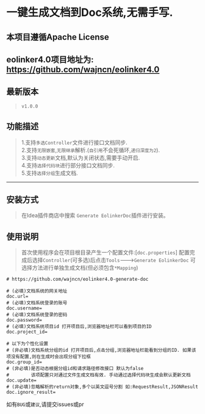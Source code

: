 # 一键生成文档到Doc系统,无需手写.

## 本项目遵循Apache License

## eolinker4.0项目地址为: https://github.com/wajncn/eolinker4.0

## 最新版本

> `v1.0.0`

## 功能描述

> 1.支持`多选Controller`文件进行接口文档同步. <br/>
> 2.支持`无限嵌套`,`无限继承`解析.(`自引用`不会死循环,`递归深度为2`). <br/>
> 3.支持`动态更新`文档,默认为关闭状态,需要手动开启. <br/>
> 4.支持`选择代码块`进行部分接口文档同步. <br/>
> 5.支持`选择分组`生成文档.
----

## 安装方式

> 在Idea插件商店中搜索 `Generate EolinkerDoc`插件进行安装。

## 使用说明

> 首次使用程序会在项目根目录产生一个配置文件:[`doc.properties`]
> 配置完成后选择`Controller`(可多选)后点击`Tools`--->`Generate EolinkerDoc`
> 可选择方法进行单独生成文档(但必须包含`*Mapping`)



```properties
# https://github.com/wajncn/eolinker4.0-generate-doc

# (必填)文档系统的网关地址
doc.url=
# (必填)文档系统登录的账号
doc.username=
# (必填)文档系统登录的密码
doc.password=
# (必填)文档系统项目id 打开项目后,浏览器地址栏可以看到项目的ID
doc.project_id=

# 以下为个性化设置
# (非必填)文档系统分组的id 打开项目后,点击分组,浏览器地址栏能看到分组的ID. 如果该项没有配置,则在生成时会出现分组下拉框
doc.group_id=
# (非必填)是否动态根据分组id和请求路径修改接口 默认为false
#        该项配置只对通过文件生成文档有效. 手动通过选择代码块生成会默认更新文档
doc.update=
# (非必填)忽略解析的return对象,多个以英文逗号分割 如:RequestResult,JSONResult
doc.ignore_result=
```
如有`BUG`或`建议`,请提交issues或pr